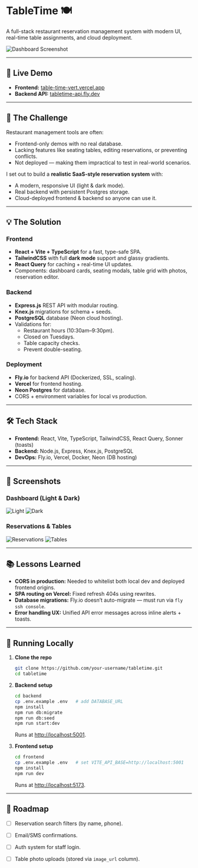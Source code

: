 # TableTime 🍽️
A full-stack restaurant reservation management system with modern UI, real-time table assignments, and cloud deployment.

![Dashboard Screenshot](./frontend/public/screenshots/dashboard-light.png)

---

## 🚀 Live Demo
- **Frontend:** [table-time-vert.vercel.app](https://table-time-vert.vercel.app)
- **Backend API:** [tabletime-api.fly.dev](https://tabletime-api.fly.dev)

---

## 📖 The Challenge
Restaurant management tools are often:
- Frontend-only demos with no real database.
- Lacking features like seating tables, editing reservations, or preventing conflicts.
- Not deployed — making them impractical to test in real-world scenarios.

I set out to build a **realistic SaaS-style reservation system** with:
- A modern, responsive UI (light & dark mode).
- Real backend with persistent Postgres storage.
- Cloud-deployed frontend & backend so anyone can use it.

---

## 💡 The Solution

### Frontend
- **React + Vite + TypeScript** for a fast, type-safe SPA.
- **TailwindCSS** with full **dark mode** support and glassy gradients.
- **React Query** for caching + real-time UI updates.
- Components: dashboard cards, seating modals, table grid with photos, reservation editor.

### Backend
- **Express.js** REST API with modular routing.
- **Knex.js** migrations for schema + seeds.
- **PostgreSQL** database (Neon cloud hosting).
- Validations for:
  - Restaurant hours (10:30am–9:30pm).
  - Closed on Tuesdays.
  - Table capacity checks.
  - Prevent double-seating.

### Deployment
- **Fly.io** for backend API (Dockerized, SSL, scaling).
- **Vercel** for frontend hosting.
- **Neon Postgres** for database.
- CORS + environment variables for local vs production.

---

## 🛠️ Tech Stack

- **Frontend:** React, Vite, TypeScript, TailwindCSS, React Query, Sonner (toasts)
- **Backend:** Node.js, Express, Knex.js, PostgreSQL
- **DevOps:** Fly.io, Vercel, Docker, Neon (DB hosting)

---

## 📸 Screenshots

### Dashboard (Light & Dark)
![Light](./frontend/public/screenshots/dashboard-light.png)
![Dark](./frontend/public/screenshots/dashboard-dark.png)

### Reservations & Tables
![Reservations](./frontend/public/screenshots/reservations.png)
![Tables](./frontend/public/screenshots/tables.png)

---

## 📚 Lessons Learned
- **CORS in production:** Needed to whitelist both local dev and deployed frontend origins.
- **SPA routing on Vercel:** Fixed refresh 404s using rewrites.
- **Database migrations:** Fly.io doesn’t auto-migrate — must run via `fly ssh console`.
- **Error handling UX:** Unified API error messages across inline alerts + toasts.

---

## 🏃 Running Locally

1. **Clone the repo**
   ```bash
   git clone https://github.com/your-username/tabletime.git
   cd tabletime
   ```

2. **Backend setup**
   ```bash
   cd backend
   cp .env.example .env   # add DATABASE_URL
   npm install
   npm run db:migrate
   npm run db:seed
   npm run start:dev
   ```

   Runs at [http://localhost:5001](http://localhost:5001).

3. **Frontend setup**
   ```bash
   cd frontend
   cp .env.example .env   # set VITE_API_BASE=http://localhost:5001
   npm install
   npm run dev
   ```

   Runs at [http://localhost:5173](http://localhost:5173).

---

## 📌 Roadmap
- [ ] Reservation search filters (by name, phone).
- [ ] Email/SMS confirmations.
- [ ] Auth system for staff login.
- [ ] Table photo uploads (stored via `image_url` column).

